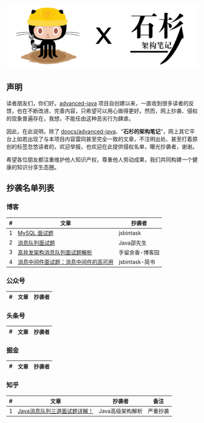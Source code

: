 <p align="center">
  <a href="https://github.com/doocs/advanced-java"><img src="./images/advanced-java-doocs-shishan.png" alt="维权行动"></a>
</p>

## 声明
读者朋友们，你们好。[advanced-java](https://github.com/doocs/advanced-java) 项目自创建以来，一直收到很多读者的反馈，也在不断改进、完善内容，只希望可以用心做得更好。然而，网上抄袭、侵权的现象普遍存在，我想，不能任由这种恶劣行为肆虐。

因此，在此说明，除了 [doocs/advanced-java](https://github.com/doocs/advanced-java)、“**石杉的架构笔记**”，网上其它平台上如若出现了与本项目内容雷同甚至完全一致的文章，不注明出处、甚至打着原创的标签忽悠读者的，欢迎举报，也欢迎在此提供侵权名单，曝光抄袭者，谢谢。

希望各位朋友都注重维护他人知识产权，尊重他人劳动成果，我们共同构建一个健康的知识分享生态圈。

## 抄袭名单列表

### 博客
| # | 文章 | 抄袭者 |
|---|---|---|
| 1 | [MySQL 面试题](https://jsbintask.cn/2019/02/17/interview/interview-high-concurrency-design/) | jsbintask |
| 2 | [消息队列面试题](https://blog.51cto.com/13904503/2351522) | Java邵先生 |
| 3 | [高并发架构消息队列面试题解析](https://www.cnblogs.com/yuxiang1/p/10542569.html) | 手留余香-博客园 |
| 4 | [消息中间件面试题：消息中间件的高可用](https://www.jianshu.com/p/92862edc7c51) | jsbintask-简书 |


### 公众号
| # | 文章 | 抄袭者 |
|---|---|---|

### 头条号
| # | 文章 | 抄袭者 |
|---|---|---|

### 掘金
| # | 文章 | 抄袭者 |
|---|---|---|

### 知乎
| # | 文章 | 抄袭者 | 备注 |
|---|---|---|---|
| 1 | [Java消息队列三道面试题详解！](https://zhuanlan.zhihu.com/p/62739616) | Java高级架构解析 | 严重抄袭 |
